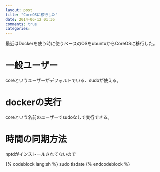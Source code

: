 ```yaml
---
layout: post
title: "CoreOSに移行した"
date: 2014-06-12 01:36
comments: true
categories:
---
```


最近はDockerを使う時に使うベースのOSをubuntuからCoreOSに移行した。

# 一般ユーザー

coreというユーザーがデフォルトでいる、sudoが使える。

# dockerの実行

coreという名前のユーザーでsudoなしで実行できる。

# 時間の同期方法

nptdがインストールされてないので

{% codeblock lang:sh %}
sudo tlsdate
{% endcodeblock %}
